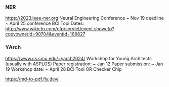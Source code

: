 
### NER
https://2023.ieee-ner.org
Neural Engineering Conference
~ Nov 19 deadline
~ April 25 conference
BCI Tool
Dates: http://www.wikicfp.com/cfp/servlet/event.showcfp?copyownerid=90704&eventid=169827


### YArch
https://www.cs.cmu.edu/~yarch2024/
Workshop for Young Architects (usually with ASPLOS)
Paper registration: ~ Jan 12
Paper submission: ~ Jan 19
Workshop date: ~ April 28
BCI Tool OR Checker Chip


https://md-to-pdf.fly.dev/